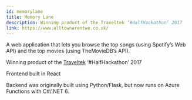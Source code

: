 ```yaml
---
id: memorylane
title: Memory Lane
description: Winning product of the Traveltek ‘#HalfHackathon’ 2017
link: https://www.alltownarentwe.co.uk/
---
```


A web application that lets you browse the top songs (using Spotify’s Web API) and the top movies (using TheMovieDB’s API).

Winning product of the <a href="https://www.traveltek.com" rel="noopener noreferrer" target="_blank">Traveltek</a> ‘#HalfHackathon’ 2017

Frontend built in React

Backend was originally built using Python/Flask, but now runs on Azure Functions with C#/.NET 6.